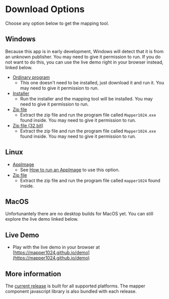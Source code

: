 # Download Options
Choose any option below to get the mapping tool.
## Windows
Because this app is in early development, Windows will detect that it is from an unknown publisher. You may need to give it permission to run. If you do not want to do this, you can use the live demo right in your browser instead, linked below.
* [Ordinary program](https://github.com/mapper1024/mapper1024/releases/download/v0.2.6/Mapper1024.0.2.6.exe)
  * This one doesn't need to be installed, just download it and run it. You may need to give it permission to run.
* [Installer](https://github.com/mapper1024/mapper1024/releases/download/v0.2.6/Mapper1024.Setup.0.2.6.exe)
  * Run the installer and the mapping tool will be installed. You may need to give it permission to run.
* [Zip file](https://github.com/mapper1024/mapper1024/releases/download/v0.2.6/mapper1024-0.2.6.windows64.zip)
  * Extract the zip file and run the program file called `Mapper1024.exe` found inside. You may need to give it permission to run.
* [Zip file (32 bit)](https://github.com/mapper1024/mapper1024/releases/download/v0.2.6/mapper1024-0.2.6.windows32.zip)
  * Extract the zip file and run the program file called `Mapper1024.exe` found inside. You may need to give it permission to run.
## Linux
* [AppImage](https://github.com/mapper1024/mapper1024/releases/download/v0.2.6/Mapper1024-0.2.6.AppImage)
  * See [How to run an AppImage](https://docs.appimage.org/introduction/quickstart.html#how-to-run-an-appimage) to use this option.
* [Zip file](https://github.com/mapper1024/mapper1024/releases/download/v0.2.6/mapper1024-0.2.6.linux.zip)
  * Extract the zip file and run the program file called `mapper1024` found inside.
## MacOS
Unfortunantely there are no desktop builds for MacOS yet. You can still explore the live demo linked below.
## Live Demo
* Play with the live demo in your browser at [https://mapper1024.github.io/demo](https://mapper1024.github.io/demo)
## More information
The [current release](https://github.com/mapper1024/mapper1024/releases/latest) is built for all supported platforms. The mapper component javascript library is also bundled with each release.

